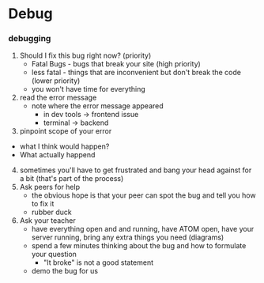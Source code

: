 # Debug

### debugging

1. Should I fix this bug right now? (priority)
   - Fatal Bugs - bugs that break your site (high priority)
   - less fatal - things that are inconvenient but don't break the code (lower priority)
   - you won't have time for everything
2. read the error message
   - note where the error message appeared
     - in dev tools -> frontend issue
     - terminal -> backend
3.  pinpoint scope of your error
   - what I think would happen?
   - What actually happend
4. sometimes you'll have to get frustrated and bang your head against for a bit (that's part of the process)
5. Ask peers for help
   - the obvious hope is that your peer can spot the bug and tell you how to fix it
   - rubber duck
6. Ask your teacher
   - have everything open and and running, have ATOM open, have your server running, bring any extra things you need (diagrams)
   - spend a few minutes thinking about the bug and how to formulate your question
     - "It broke" is not a good statement
   - demo the bug for us